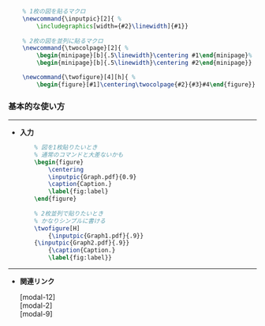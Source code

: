 <!--21-->
<!--（マクロ）シンプルに図を貼る-->

```latex
    % 1枚の図を貼るマクロ
    \newcommand{\inputpic}[2]{ %
        \includegraphics[width={#2}\linewidth]{#1}}
        
    % 2枚の図を並列に貼るマクロ
    \newcommand{\twocolpage}[2]{ %
        \begin{minipage}[b]{.5\linewidth}\centering #1\end{minipage}%
        \begin{minipage}[b]{.5\linewidth}\centering #2\end{minipage}}

    \newcommand{\twofigure}[4][h]{ %
        \begin{figure}[#1]\centering\twocolpage{#2}{#3}#4\end{figure}}
```

### 基本的な使い方

---

- **入力**
    
    ```latex
        % 図を1枚貼りたいとき
        % 通常のコマンドと大差ないかも
        \begin{figure}
            \centering
            \inputpic{Graph.pdf}{0.9}
            \caption{Caption.}
            \label{fig:label}
        \end{figure}
        
        % 2枚並列で貼りたいとき
        % かなりシンプルに書ける
        \twofigure[H]
            {\inputpic{Graph1.pdf}{.9}}
        {\inputpic{Graph2.pdf}{.9}}
            {\caption{Caption.}
            \label{fig:label}}    
    ```
    

---

- **関連リンク**

    <div class="related-link-wrapper">
      [modal-12]<!--図の挿入（figure環境）--><br>
      [modal-2]<!--表の挿入（tabular環境）--><br>
      [modal-9]<!--好きな位置に図表を配置（floatパッケージ）-->
    </div>